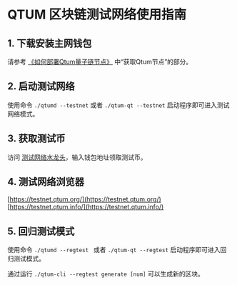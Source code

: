 # QTUM 区块链测试网络使用指南

## 1. 下载安装主网钱包
请参考 [《如何部署Qtum量子链节点》](./Guidance-of-Qtum-Deployment-and-RPC-Settings.md) 中“获取Qtum节点”的部分。

## 2. 启动测试网络
使用命令 `./qtumd --testnet` 或者 `./qtum-qt --testnet` 启动程序即可进入测试网络模式。

## 3. 获取测试币
访问 [测试网络水龙头](http://testnet-faucet.qtum.info/#!/)，输入钱包地址领取测试币。

## 4. 测试网络浏览器
[https://testnet.qtum.org/](https://testnet.qtum.org/)  
[https://testnet.qtum.info/](https://testnet.qtum.info/)

## 5. 回归测试模式
使用命令 `./qtumd --regtest ` 或者 `./qtum-qt --regtest` 启动程序即可进入回归测试模式。

通过运行 `./qtum-cli --regtest generate [num]` 可以生成新的区块。





